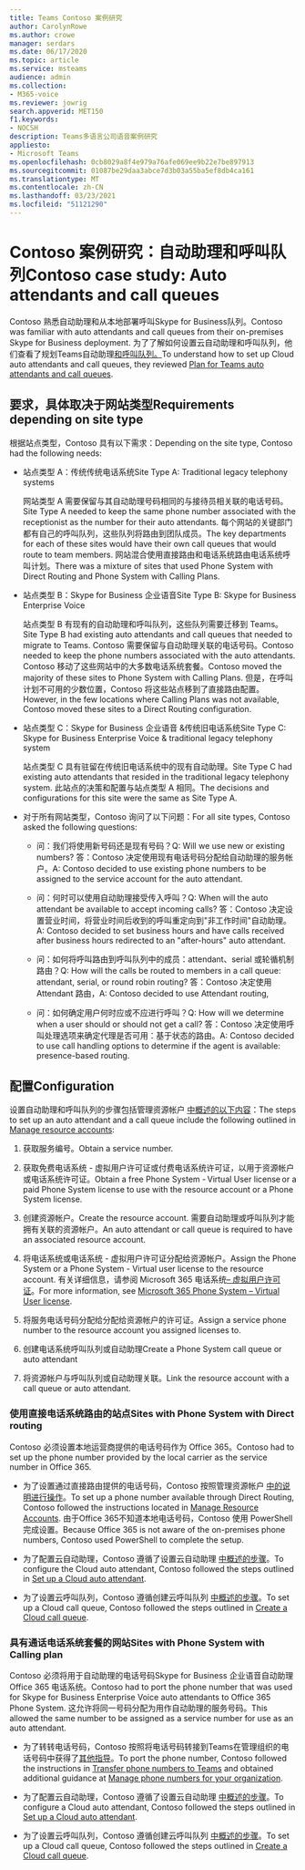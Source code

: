 ```yaml
---
title: Teams Contoso 案例研究
author: CarolynRowe
ms.author: crowe
manager: serdars
ms.date: 06/17/2020
ms.topic: article
ms.service: msteams
audience: admin
ms.collection:
- M365-voice
ms.reviewer: jowrig
search.appverid: MET150
f1.keywords:
- NOCSH
description: Teams多语言公司语音案例研究
appliesto:
- Microsoft Teams
ms.openlocfilehash: 0cb8029a8f4e979a76afe069ee9b22e7be897913
ms.sourcegitcommit: 01087be29daa3abce7d3b03a55ba5ef8db4ca161
ms.translationtype: MT
ms.contentlocale: zh-CN
ms.lasthandoff: 03/23/2021
ms.locfileid: "51121290"
---
```

# <a name="contoso-case-study-auto-attendants-and-call-queues"></a><span data-ttu-id="8c684-103">Contoso 案例研究：自动助理和呼叫队列</span><span class="sxs-lookup"><span data-stu-id="8c684-103">Contoso case study: Auto attendants and call queues</span></span>

<span data-ttu-id="8c684-104">Contoso 熟悉自动助理和从本地部署呼叫Skype for Business队列。</span><span class="sxs-lookup"><span data-stu-id="8c684-104">Contoso was familiar with auto attendants and call queues from their on-premises Skype for Business deployment.</span></span> <span data-ttu-id="8c684-105">为了了解如何设置云自动助理和呼叫队列，他们查看了规划Teams自动助理[和呼叫队列。](plan-auto-attendant-call-queue.md)</span><span class="sxs-lookup"><span data-stu-id="8c684-105">To understand how to set up Cloud auto attendants and call queues, they reviewed [Plan for Teams auto attendants and call queues](plan-auto-attendant-call-queue.md).</span></span>

## <a name="requirements-depending-on-site-type"></a><span data-ttu-id="8c684-106">要求，具体取决于网站类型</span><span class="sxs-lookup"><span data-stu-id="8c684-106">Requirements depending on site type</span></span>

<span data-ttu-id="8c684-107">根据站点类型，Contoso 具有以下需求：</span><span class="sxs-lookup"><span data-stu-id="8c684-107">Depending on the site type, Contoso had the following needs:</span></span>

- <span data-ttu-id="8c684-108">站点类型 A：传统传统电话系统</span><span class="sxs-lookup"><span data-stu-id="8c684-108">Site Type A: Traditional legacy telephony systems</span></span> 

  <span data-ttu-id="8c684-109">网站类型 A 需要保留与其自动助理号码相同的与接待员相关联的电话号码。</span><span class="sxs-lookup"><span data-stu-id="8c684-109">Site Type A needed to keep the same phone number associated with the receptionist as the number for their auto attendants.</span></span> <span data-ttu-id="8c684-110">每个网站的关键部门都有自己的呼叫队列，这些队列将路由到团队成员。</span><span class="sxs-lookup"><span data-stu-id="8c684-110">The key departments for each of these sites would have their own call queues that would route to team members.</span></span> <span data-ttu-id="8c684-111">网站混合使用直接路由和电话系统路由电话系统呼叫计划。</span><span class="sxs-lookup"><span data-stu-id="8c684-111">There was a mixture of sites that used Phone System with Direct Routing and Phone System with Calling Plans.</span></span>  

- <span data-ttu-id="8c684-112">站点类型 B：Skype for Business 企业语音</span><span class="sxs-lookup"><span data-stu-id="8c684-112">Site Type B: Skype for Business Enterprise Voice</span></span> 

  <span data-ttu-id="8c684-113">站点类型 B 有现有的自动助理和呼叫队列，这些队列需要迁移到 Teams。</span><span class="sxs-lookup"><span data-stu-id="8c684-113">Site Type B had existing auto attendants and call queues that needed to migrate to Teams.</span></span> <span data-ttu-id="8c684-114">Contoso 需要保留与自动助理关联的电话号码。</span><span class="sxs-lookup"><span data-stu-id="8c684-114">Contoso needed to keep the phone numbers associated with the auto attendants.</span></span> <span data-ttu-id="8c684-115">Contoso 移动了这些网站中的大多数电话系统套餐。</span><span class="sxs-lookup"><span data-stu-id="8c684-115">Contoso moved the majority of these sites to Phone System with Calling Plans.</span></span> <span data-ttu-id="8c684-116">但是，在呼叫计划不可用的少数位置，Contoso 将这些站点移到了直接路由配置。</span><span class="sxs-lookup"><span data-stu-id="8c684-116">However, in the few locations where Calling Plans was not available, Contoso moved these sites to a Direct Routing configuration.</span></span>  

- <span data-ttu-id="8c684-117">站点类型 C：Skype for Business 企业语音 &传统旧电话系统</span><span class="sxs-lookup"><span data-stu-id="8c684-117">Site Type C: Skype for Business Enterprise Voice & traditional legacy telephony system</span></span> 

  <span data-ttu-id="8c684-118">站点类型 C 具有驻留在传统旧电话系统中的现有自动助理。</span><span class="sxs-lookup"><span data-stu-id="8c684-118">Site Type C had existing auto attendants that resided in the traditional legacy telephony system.</span></span> <span data-ttu-id="8c684-119">此站点的决策和配置与站点类型 A 相同。</span><span class="sxs-lookup"><span data-stu-id="8c684-119">The decisions and configurations for this site were the same as Site Type A.</span></span>   

- <span data-ttu-id="8c684-120">对于所有网站类型，Contoso 询问了以下问题：</span><span class="sxs-lookup"><span data-stu-id="8c684-120">For all site types, Contoso asked the following questions:</span></span>

  - <span data-ttu-id="8c684-121">问：我们将使用新号码还是现有号码？</span><span class="sxs-lookup"><span data-stu-id="8c684-121">Q: Will we use new or existing numbers?</span></span> 
    <span data-ttu-id="8c684-122">答：Contoso 决定使用现有电话号码分配给自动助理的服务帐户。</span><span class="sxs-lookup"><span data-stu-id="8c684-122">A: Contoso decided to use existing phone numbers to be assigned to the service account for the auto attendant.</span></span> 

  - <span data-ttu-id="8c684-123">问：何时可以使用自动助理接受传入呼叫？</span><span class="sxs-lookup"><span data-stu-id="8c684-123">Q: When will the auto attendant be available to accept incoming calls?</span></span> 
    <span data-ttu-id="8c684-124">答：Contoso 决定设置营业时间，将营业时间后收到的呼叫重定向到"非工作时间"自动助理。</span><span class="sxs-lookup"><span data-stu-id="8c684-124">A: Contoso decided to set business hours and have calls received after business hours redirected to an "after-hours" auto attendant.</span></span>  

  - <span data-ttu-id="8c684-125">问：如何将呼叫路由到呼叫队列中的成员：attendant、serial 或轮循机制路由？</span><span class="sxs-lookup"><span data-stu-id="8c684-125">Q: How will the calls be routed to members in a call queue: attendant, serial, or round robin routing?</span></span> 
    <span data-ttu-id="8c684-126">答：Contoso 决定使用 Attendant 路由，</span><span class="sxs-lookup"><span data-stu-id="8c684-126">A: Contoso decided to use Attendant routing,</span></span> 

  - <span data-ttu-id="8c684-127">问：如何确定用户何时应或不应进行呼叫？</span><span class="sxs-lookup"><span data-stu-id="8c684-127">Q: How will we determine when a user should or should not get a call?</span></span> 
    <span data-ttu-id="8c684-128">答：Contoso 决定使用呼叫处理选项来确定代理是否可用：基于状态的路由。</span><span class="sxs-lookup"><span data-stu-id="8c684-128">A: Contoso decided to use call handling options to determine if the agent is available: presence-based routing.</span></span> 


## <a name="configuration"></a><span data-ttu-id="8c684-129">配置</span><span class="sxs-lookup"><span data-stu-id="8c684-129">Configuration</span></span>

<span data-ttu-id="8c684-130">设置自动助理和呼叫队列的步骤包括管理资源帐户 [中概述的以下内容](manage-resource-accounts.md)：</span><span class="sxs-lookup"><span data-stu-id="8c684-130">The steps to set up an auto attendant and a call queue include the following outlined in [Manage resource accounts](manage-resource-accounts.md):</span></span> 

1. <span data-ttu-id="8c684-131">获取服务编号。</span><span class="sxs-lookup"><span data-stu-id="8c684-131">Obtain a service number.</span></span> 

2. <span data-ttu-id="8c684-132">获取免费电话系统 - 虚拟用户许可证或付费电话系统许可证，以用于资源帐户或电话系统许可证。</span><span class="sxs-lookup"><span data-stu-id="8c684-132">Obtain a free Phone System - Virtual User license or a paid Phone System license to use with the resource account or a Phone System license.</span></span>

3. <span data-ttu-id="8c684-133">创建资源帐户。</span><span class="sxs-lookup"><span data-stu-id="8c684-133">Create the resource account.</span></span> <span data-ttu-id="8c684-134">需要自动助理或呼叫队列才能拥有关联的资源帐户。</span><span class="sxs-lookup"><span data-stu-id="8c684-134">An auto attendant or call queue is required to have an associated resource account.</span></span> 

4. <span data-ttu-id="8c684-135">将电话系统或电话系统 - 虚拟用户许可证分配给资源帐户。</span><span class="sxs-lookup"><span data-stu-id="8c684-135">Assign the Phone System or a Phone System - Virtual user license to the resource account.</span></span> <span data-ttu-id="8c684-136">有关详细信息，请参阅 Microsoft 365 电话系统[– 虚拟用户许可证](./teams-add-on-licensing/virtual-user.md)。</span><span class="sxs-lookup"><span data-stu-id="8c684-136">For more information, see [Microsoft 365 Phone System – Virtual User license](./teams-add-on-licensing/virtual-user.md).</span></span>

5. <span data-ttu-id="8c684-137">将服务电话号码分配给分配给资源帐户的许可证。</span><span class="sxs-lookup"><span data-stu-id="8c684-137">Assign a service phone number to the resource account you assigned licenses to.</span></span> 

6. <span data-ttu-id="8c684-138">创建电话系统呼叫队列或自动助理</span><span class="sxs-lookup"><span data-stu-id="8c684-138">Create a Phone System call queue or auto attendant</span></span> 

7. <span data-ttu-id="8c684-139">将资源帐户与呼叫队列或自动助理关联。</span><span class="sxs-lookup"><span data-stu-id="8c684-139">Link the resource account with a call queue or auto attendant.</span></span> 


### <a name="sites-with-phone-system-with-direct-routing"></a><span data-ttu-id="8c684-140">使用直接电话系统路由的站点</span><span class="sxs-lookup"><span data-stu-id="8c684-140">Sites with Phone System with Direct routing</span></span> 

<span data-ttu-id="8c684-141">Contoso 必须设置本地运营商提供的电话号码作为 Office 365。</span><span class="sxs-lookup"><span data-stu-id="8c684-141">Contoso had to set up the phone number provided by the local carrier as the service number in Office 365.</span></span> 

- <span data-ttu-id="8c684-142">为了设置通过直接路由提供的电话号码，Contoso 按照管理资源帐户 [中的说明进行操作](manage-resource-accounts.md)。</span><span class="sxs-lookup"><span data-stu-id="8c684-142">To set up a phone number available through Direct Routing, Contoso followed the instructions located in [Manage Resource Accounts](manage-resource-accounts.md).</span></span> <span data-ttu-id="8c684-143">由于Office 365不知道本地电话号码，Contoso 使用 PowerShell 完成设置。</span><span class="sxs-lookup"><span data-stu-id="8c684-143">Because Office 365 is not aware of the on-premises phone numbers, Contoso used PowerShell to complete the setup.</span></span>   

- <span data-ttu-id="8c684-144">为了配置云自动助理，Contoso 遵循了设置云自动助理 [中概述的步骤](create-a-phone-system-auto-attendant.md)。</span><span class="sxs-lookup"><span data-stu-id="8c684-144">To configure the Cloud auto attendant, Contoso followed the steps outlined in [Set up a Cloud auto attendant](create-a-phone-system-auto-attendant.md).</span></span> 

- <span data-ttu-id="8c684-145">为了设置云呼叫队列，Contoso 遵循创建云呼叫队列 [中概述的步骤](create-a-phone-system-call-queue.md)。</span><span class="sxs-lookup"><span data-stu-id="8c684-145">To set up a Cloud call queue, Contoso followed the steps outlined in [Create a Cloud call queue](create-a-phone-system-call-queue.md).</span></span>  


### <a name="sites-with-phone-system-with-calling-plan"></a><span data-ttu-id="8c684-146">具有通话电话系统套餐的网站</span><span class="sxs-lookup"><span data-stu-id="8c684-146">Sites with Phone System with Calling plan</span></span>

<span data-ttu-id="8c684-147">Contoso 必须将用于自动助理的电话号码Skype for Business 企业语音自动助理Office 365 电话系统。</span><span class="sxs-lookup"><span data-stu-id="8c684-147">Contoso had to port the phone number that was used for Skype for Business Enterprise Voice auto attendants to Office 365 Phone System.</span></span> <span data-ttu-id="8c684-148">这允许将同一号码分配为用作自动助理的服务号码。</span><span class="sxs-lookup"><span data-stu-id="8c684-148">This allowed the same number to be assigned as a service number for use as an auto attendant.</span></span> 

- <span data-ttu-id="8c684-149">为了转转电话号码，Contoso 按照将电话号码转接[](./phone-number-calling-plans/transfer-phone-numbers-to-teams.md)到Teams在管理组织的电话号码中获得了[其他指导](./manage-phone-numbers-for-your-organization/manage-phone-numbers-for-your-organization.md)。</span><span class="sxs-lookup"><span data-stu-id="8c684-149">To port the phone number, Contoso followed the instructions in [Transfer phone numbers to Teams](./phone-number-calling-plans/transfer-phone-numbers-to-teams.md) and obtained additional guidance at [Manage phone numbers for your organization](./manage-phone-numbers-for-your-organization/manage-phone-numbers-for-your-organization.md).</span></span>

- <span data-ttu-id="8c684-150">为了配置云自动助理，Contoso 遵循了设置云自动助理 [中概述的步骤](create-a-phone-system-auto-attendant.md)。</span><span class="sxs-lookup"><span data-stu-id="8c684-150">To configure a Cloud auto attendant, Contoso followed the steps outlined in [Set up a Cloud auto attendant](create-a-phone-system-auto-attendant.md).</span></span>

-  <span data-ttu-id="8c684-151">为了设置云呼叫队列，Contoso 遵循创建云呼叫队列 [中概述的步骤](create-a-phone-system-call-queue.md)。</span><span class="sxs-lookup"><span data-stu-id="8c684-151">To set up a Cloud call queue, Contoso followed the steps outlined in [Create a Cloud call queue](create-a-phone-system-call-queue.md).</span></span>  

